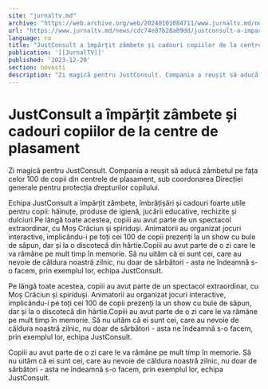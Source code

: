 ```yaml
---
site: "jurnaltv.md"
archive: "https://web.archive.org/web/20240101084711/www.jurnaltv.md/news/cdc74e87b28a09dd/justconsult-a-impartit-zambete-si-cadouri-copiilor-de-la-centre-de-plasament.html"
url: "https://www.jurnaltv.md/news/cdc74e87b28a09dd/justconsult-a-impartit-zambete-si-cadouri-copiilor-de-la-centre-de-plasament.html"
language: ro
title: "JustConsult a împărțit zâmbete și cadouri copiilor de la centre de plasament"
publication: '[[JurnalTV]]'
published: '2023-12-20'
section: novosti
description: "Zi magică pentru JustConsult. Compania a reușit să aducă zâmbetul pe fața celor 100 de copii din centrele de plasament, sub coordonarea Direcției generale pentru protecția drepturilor copilului."
---
```


# JustConsult a împărțit zâmbete și cadouri copiilor de la centre de plasament

Zi magică pentru JustConsult. Compania a reușit să aducă zâmbetul pe fața celor 100 de copii din centrele de plasament, sub coordonarea Direcției generale pentru protecția drepturilor copilului.

Echipa JustConsult a împărțit zâmbete, îmbrățișări și cadouri foarte utile pentru copii: hăinuțe, produse de igienă, jucării educative, rechizite și dulciuri.Pe lângă toate acestea, copiii au avut parte de un spectacol extraordinar, cu Moș Crăciun și spiriduși. Animatorii au organizat jocuri interactive, implicându-i pe toți cei 100 de copii prezenți la un show cu bule de săpun, dar și la o discotecă din hârtie.Copiii au avut parte de o zi care le va rămâne pe mult timp în memorie. Să nu uităm că ei sunt cei, care au nevoie de căldura noastră zilnic, nu doar de sărbători - asta ne îndeamnă s-o facem, prin exemplul lor, echipa JustConsult.

Pe lângă toate acestea, copiii au avut parte de un spectacol extraordinar, cu Moș Crăciun și spiriduși. Animatorii au organizat jocuri interactive, implicându-i pe toți cei 100 de copii prezenți la un show cu bule de săpun, dar și la o discotecă din hârtie.Copiii au avut parte de o zi care le va rămâne pe mult timp în memorie. Să nu uităm că ei sunt cei, care au nevoie de căldura noastră zilnic, nu doar de sărbători - asta ne îndeamnă s-o facem, prin exemplul lor, echipa JustConsult.

Copiii au avut parte de o zi care le va rămâne pe mult timp în memorie. Să nu uităm că ei sunt cei, care au nevoie de căldura noastră zilnic, nu doar de sărbători - asta ne îndeamnă s-o facem, prin exemplul lor, echipa JustConsult.